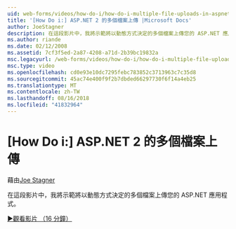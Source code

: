 ```yaml
---
uid: web-forms/videos/how-do-i/how-do-i-multiple-file-uploads-in-aspnet-2
title: '[How Do i:] ASP.NET 2 的多個檔案上傳 |Microsoft Docs'
author: JoeStagner
description: 在這段影片中，我將示範將以動態方式決定的多個檔案上傳您的 ASP.NET 應用程式。
ms.author: riande
ms.date: 02/12/2008
ms.assetid: 7cf3f5ed-2a87-4208-a71d-2b39bc19832a
msc.legacyurl: /web-forms/videos/how-do-i/how-do-i-multiple-file-uploads-in-aspnet-2
msc.type: video
ms.openlocfilehash: cd0e93e10dc7295febc783852c3713963c7c35d8
ms.sourcegitcommit: 45ac74e400f9f2b7dbded66297730f6f14a4eb25
ms.translationtype: MT
ms.contentlocale: zh-TW
ms.lasthandoff: 08/16/2018
ms.locfileid: "41832964"
---
```

<a name="how-do-i--multiple-file-uploads-in-aspnet-2"></a>[How Do i:] ASP.NET 2 的多個檔案上傳
====================
藉由[Joe Stagner](https://github.com/JoeStagner)

在這段影片中，我將示範將以動態方式決定的多個檔案上傳您的 ASP.NET 應用程式。

[&#9654;觀看影片 （16 分鐘）](https://channel9.msdn.com/Blogs/ASP-NET-Site-Videos/how-do-i-multiple-file-uploads-in-aspnet-2)
